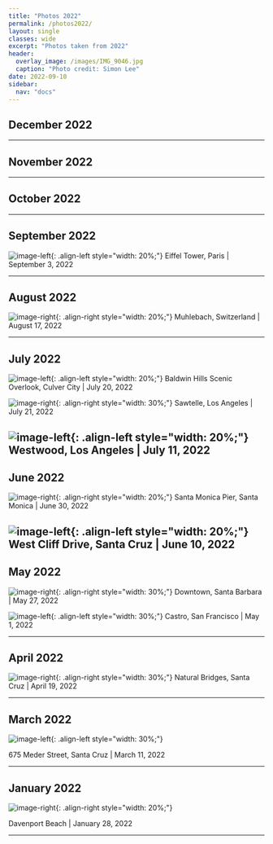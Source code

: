 ```yaml
---
title: "Photos 2022"
permalink: /photos2022/
layout: single 
classes: wide
excerpt: "Photos taken from 2022"
header:
  overlay_image: /images/IMG_9046.jpg
  caption: "Photo credit: Simon Lee"
date: 2022-09-10
sidebar:
  nav: "docs"
---
```


## December 2022

---

## November 2022

---

## October 2022

---

## September 2022

![image-left](/images/Sep.jpg){: .align-left style="width: 20%;"}
Eiffel Tower, Paris | September 3, 2022

---

## August 2022
![image-right](/images/august.jpg){: .align-right style="width: 20%;"}
Muhlebach, Switzerland | August 17, 2022




---

## July 2022

![image-left](/images/july3.jpg){: .align-left style="width: 20%;"}
Baldwin Hills Scenic Overlook, Culver City | July 20, 2022

![image-right](/images/july2.jpg){: .align-right style="width: 30%;"}
Sawtelle, Los Angeles | July 21, 2022

![image-left](/images/july.jpg){: .align-left style="width: 20%;"}
Westwood, Los Angeles | July 11, 2022
---

## June 2022

![image-right](/images/june.jpg){: .align-right style="width: 20%;"}
Santa Monica Pier, Santa Monica | June 30, 2022

![image-left](/images/june2.jpg){: .align-left style="width: 20%;"}
West Cliff Drive, Santa Cruz | June 10, 2022
---

## May 2022

![image-right](/images/may2.jpg){: .align-right style="width: 30%;"}
Downtown, Santa Barbara | May 27, 2022

![image-left](/images/may1.jpg){: .align-left style="width: 30%;"}
Castro, San Francisco | May 1, 2022

---

## April 2022

![image-right](/images/april.jpg){: .align-right style="width: 30%;"}
Natural Bridges, Santa Cruz | April 19, 2022

---

## March 2022

![image-left](/images/march.jpg){: .align-left style="width: 30%;"}

675 Meder Street, Santa Cruz | March 11, 2022

---

## January 2022

![image-right](/images/jan.jpg){: .align-right style="width: 20%;"}

Davenport Beach | January 28, 2022

---
